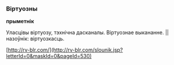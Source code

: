 ### Віртуозны
**прыметнік**

Уласцівы віртуозу, тэхнічна дасканалы. Віртуознае выкананне. || назоўнік: віртуозкасць.

<a rel="author">[http://rv-blr.com/](http://rv-blr.com/slounik.jsp?letterId=0&maskId=0&pageId=530)</a>
